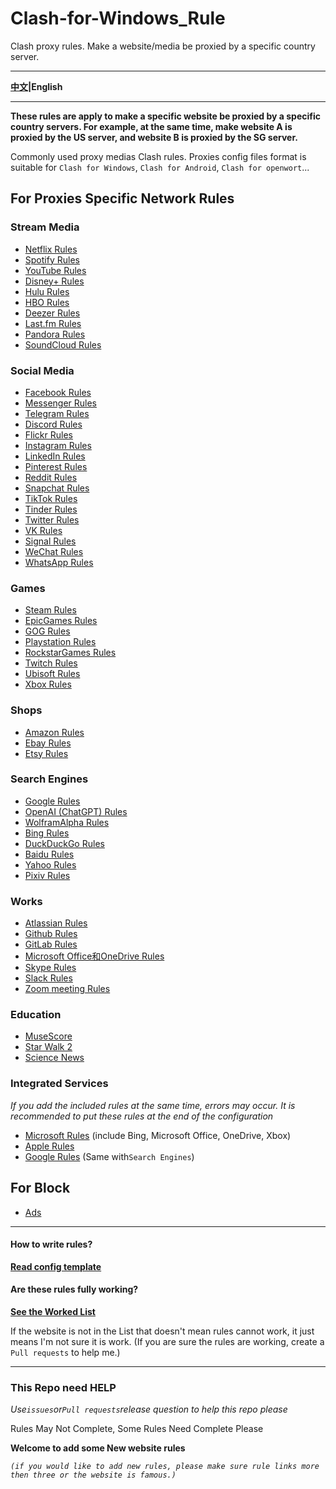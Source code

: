 # Clash-for-Windows_Rule

Clash proxy rules. Make a website/media be proxied by a specific country server.

***

**[中文](https://github.com/Z-Siqi/Clash-for-Windows_Rule)|English**

***

**These rules are apply to make a specific website be proxied by a specific country servers. For example, at the same time, make website A is proxied by the US server, and website B is proxied by the SG server.**

Commonly used proxy medias Clash rules. Proxies config files format is suitable for `Clash for Windows`, `Clash for Android`, `Clash for openwort`...

## For Proxies Specific Network Rules

### Stream Media
* [Netflix Rules](https://github.com/Z-Siqi/Clash-for-Windows_Rule/blob/main/Rule/Netflix)
* [Spotify Rules](https://github.com/Z-Siqi/Clash-for-Windows_Rule/blob/main/Rule/Spotify)
* [YouTube Rules](https://github.com/Z-Siqi/Clash-for-Windows_Rule/blob/main/Rule/YouTube)
* [Disney+ Rules](https://github.com/Z-Siqi/Clash-for-Windows_Rule/blob/main/Rule/Disney%2B)
* [Hulu Rules](https://github.com/Z-Siqi/Clash-for-Windows_Rule/blob/main/Rule/Hulu)
* [HBO Rules](https://github.com/Z-Siqi/Clash-for-Windows_Rule/blob/main/Rule/HBO)
* [Deezer Rules](https://github.com/Z-Siqi/Clash-for-Windows_Rule/blob/main/Rule/Deezer)
* [Last.fm Rules](https://github.com/Z-Siqi/Clash-for-Windows_Rule/blob/main/Rule/Last.fm)
* [Pandora Rules](https://github.com/Z-Siqi/Clash-for-Windows_Rule/blob/main/Rule/Pandora)
* [SoundCloud Rules](https://github.com/Z-Siqi/Clash-for-Windows_Rule/blob/main/Rule/SoundCloud)

### Social Media
* [Facebook Rules](https://github.com/Z-Siqi/Clash-for-Windows_Rule/blob/main/Rule/Facebook)
* [Messenger Rules](https://github.com/Z-Siqi/Clash-for-Windows_Rule/blob/main/Rule/Facebook-Messenger)
* [Telegram Rules](https://github.com/Z-Siqi/Clash-for-Windows_Rule/blob/main/Rule/Telegram)
* [Discord Rules](https://github.com/Z-Siqi/Clash-for-Windows_Rule/blob/main/Rule/Discord)
* [Flickr Rules](https://github.com/Z-Siqi/Clash-for-Windows_Rule/blob/main/Rule/Flickr)
* [Instagram Rules](https://github.com/Z-Siqi/Clash-for-Windows_Rule/blob/main/Rule/Instagram)
* [LinkedIn Rules](https://github.com/Z-Siqi/Clash-for-Windows_Rule/blob/main/Rule/LinkedIn)
* [Pinterest Rules](https://github.com/Z-Siqi/Clash-for-Windows_Rule/blob/main/Rule/Pinterest)
* [Reddit Rules](https://github.com/Z-Siqi/Clash-for-Windows_Rule/blob/main/Rule/Reddit)
* [Snapchat Rules](https://github.com/Z-Siqi/Clash-for-Windows_Rule/blob/main/Rule/Snapchat)
* [TikTok Rules](https://github.com/Z-Siqi/Clash-for-Windows_Rule/blob/main/Rule/TikTok)
* [Tinder Rules](https://github.com/Z-Siqi/Clash-for-Windows_Rule/blob/main/Rule/Tinder)
* [Twitter Rules](https://github.com/Z-Siqi/Clash-for-Windows_Rule/blob/main/Rule/Twitter)
* [VK Rules](https://github.com/Z-Siqi/Clash-for-Windows_Rule/blob/main/Rule/VK)
* [Signal Rules](https://github.com/Z-Siqi/Clash-for-Windows_Rule/blob/main/Rule/Signal)
* [WeChat Rules](https://github.com/Z-Siqi/Clash-for-Windows_Rule/blob/main/Rule/WeChat)
* [WhatsApp Rules](https://github.com/Z-Siqi/Clash-for-Windows_Rule/blob/main/Rule/WhatsApp)

### Games
* [Steam Rules](https://github.com/Z-Siqi/Clash-for-Windows_Rule/blob/main/Rule/Steam)
* [EpicGames Rules](https://github.com/Z-Siqi/Clash-for-Windows_Rule/blob/main/Rule/Epic-Games)
* [GOG Rules](https://github.com/Z-Siqi/Clash-for-Windows_Rule/blob/main/Rule/GOG)
* [Playstation Rules](https://github.com/Z-Siqi/Clash-for-Windows_Rule/blob/main/Rule/Playstation)
* [RockstarGames Rules](https://github.com/Z-Siqi/Clash-for-Windows_Rule/blob/main/Rule/Rockstar-Games)
* [Twitch Rules](https://github.com/Z-Siqi/Clash-for-Windows_Rule/blob/main/Rule/Twitch)
* [Ubisoft Rules](https://github.com/Z-Siqi/Clash-for-Windows_Rule/blob/main/Rule/Ubisoft)
* [Xbox Rules](https://github.com/Z-Siqi/Clash-for-Windows_Rule/blob/main/Rule/Xbox)

### Shops
* [Amazon Rules](https://github.com/Z-Siqi/Clash-for-Windows_Rule/blob/main/Rule/Amazon)
* [Ebay Rules](https://github.com/Z-Siqi/Clash-for-Windows_Rule/blob/main/Rule/Ebay)
* [Etsy Rules](https://github.com/Z-Siqi/Clash-for-Windows_Rule/blob/main/Rule/Etsy)

### Search Engines
* [Google Rules](https://github.com/Z-Siqi/Clash-for-Windows_Rule/blob/main/Rule/Google)
* [OpenAI (ChatGPT) Rules](https://github.com/Z-Siqi/Clash-for-Windows_Rule/blob/main/Rule/OpenAI)
* [WolframAlpha Rules](https://github.com/Z-Siqi/Clash-for-Windows_Rule/blob/main/Rule/WolframAlpha)
* [Bing Rules](https://github.com/Z-Siqi/Clash-for-Windows_Rule/blob/main/Rule/Bing)
* [DuckDuckGo Rules](https://github.com/Z-Siqi/Clash-for-Windows_Rule/blob/main/Rule/DuckDuckGo)
* [Baidu Rules](https://github.com/Z-Siqi/Clash-for-Windows_Rule/blob/main/Rule/Baidu)
* [Yahoo Rules](https://github.com/Z-Siqi/Clash-for-Windows_Rule/blob/main/Rule/Yahoo)
* [Pixiv Rules](https://github.com/Z-Siqi/Clash-for-Windows_Rule/blob/main/Rule/Pixiv)

### Works
* [Atlassian Rules](https://github.com/Z-Siqi/Clash-for-Windows_Rule/blob/main/Rule/Atlassian)
* [Github Rules](https://github.com/Z-Siqi/Clash-for-Windows_Rule/blob/main/Rule/Github)
* [GitLab Rules](https://github.com/Z-Siqi/Clash-for-Windows_Rule/blob/main/Rule/Gitlab)
* [Microsoft Office和OneDrive Rules](https://github.com/Z-Siqi/Clash-for-Windows_Rule/blob/main/Rule/Microsoft-Office365)
* [Skype Rules](https://github.com/Z-Siqi/Clash-for-Windows_Rule/blob/main/Rule/Skype)
* [Slack Rules](https://github.com/Z-Siqi/Clash-for-Windows_Rule/blob/main/Rule/Slack)
* [Zoom meeting Rules](https://github.com/Z-Siqi/Clash-for-Windows_Rule/blob/main/Rule/Zoom)

### Education
* [MuseScore](https://github.com/Z-Siqi/Clash-for-Windows_Rule/blob/main/Rule/MuseScore)
* [Star Walk 2](https://github.com/Z-Siqi/Clash-for-Windows_Rule/blob/main/Rule/Star-Walk-2)
* [Science News](https://github.com/Z-Siqi/Clash-for-Windows_Rule/blob/main/Rule/Science-News)

### Integrated Services
*If you add the included rules at the same time, errors may occur. It is recommended to put these rules at the end of the configuration*
* [Microsoft Rules](https://github.com/Z-Siqi/Clash-for-Windows_Rule/blob/main/Rule/Microsoft) (include Bing, Microsoft Office, OneDrive, Xbox)
* [Apple Rules](https://github.com/Z-Siqi/Clash-for-Windows_Rule/blob/main/Rule/Apple)
* [Google Rules](https://github.com/Z-Siqi/Clash-for-Windows_Rule/blob/main/Rule/Google) (Same with`Search Engines`)

## For Block

* [Ads](https://github.com/Z-Siqi/Clash-for-Windows_Rule/blob/main/Rule/Advertising)

***

#### How to write rules?

**[Read config template](https://github.com/Z-Siqi/Clash-for-Windows_Rule/blob/main/template/README.md)**

#### Are these rules fully working?

**[See the Worked List](https://github.com/Z-Siqi/Clash-for-Windows_Rule/blob/main/Rule/Worked-Rules-List)**

If the website is not in the List that doesn't mean rules cannot work, it just means I'm not sure it is work. (If you are sure the rules are working, create a `Pull requests` to help me.)

***

### This Repo need HELP

*Use`issues`or`Pull requests`release question to help this repo please*

Rules May Not Complete, Some Rules Need Complete Please

**Welcome to add some New website rules**

*`(if you would like to add new rules, please make sure rule links more then three or the website is famous.)`*
